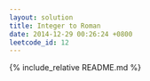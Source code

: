 ```yaml
---
layout: solution
title: Integer to Roman
date: 2014-12-29 00:26:24 +0800
leetcode_id: 12
---
```

{% include_relative README.md %}
